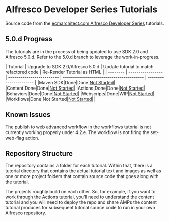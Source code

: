 Alfresco Developer Series Tutorials
===================================

Source code from the [ecmarchitect.com Alfresco Developer Series](http://ecmarchitect.com/alfresco-developer-series) tutorials.

5.0.d Progress
--------------

The tutorials are in the process of being updated to use SDK 2.0 and Alfresco 5.0.d. Refer to the 5.0.d branch to leverage the work-in-progress.

| Tutorial | Upgrade to SDK 2.0/Alfresco 5.0.d | Update tutorial to match refactored code | Re-Render Tutorial as HTML |
| -------- | ----------------- | ------------------------- | ---------------------------------------- | ---------------------- |
|Maven SDK|Done|Done|[Not Started](http://ecmarchitect.com/alfresco-developer-series-tutorials/maven-sdk/tutorial/tutorial.html)|
|Content|Done|Done|[Not Started](http://ecmarchitect.com/alfresco-developer-series-tutorials/content/tutorial/tutorial.html)|
|Actions|Done|Done|[Not Started](http://ecmarchitect.com/alfresco-developer-series-tutorials/actions/tutorial/tutorial.html)|
|Behaviors|Done|Done|[Not Started](http://ecmarchitect.com/alfresco-developer-series-tutorials/behaviors/tutorial/tutorial.html)|
|Webscripts|Done|WIP|[Not Started](http://ecmarchitect.com/alfresco-developer-series-tutorials/webscripts/tutorial/tutorial.html)|
|Workflows|Done|Not Started|[Not Started](http://ecmarchitect.com/alfresco-developer-series-tutorials/workflow/tutorial/tutorial.html)||

Known Issues
------------

The publish to web advanced workflow in the workflows tutorial is not currently working properly under 4.2.e. The workflow is not firing the set-web-flag action.

Repository Structure
--------------------

The repository contains a folder for each tutorial. Within that, there is a tutorial directory that contains the actual tutorial text and images as well as one or more project folders that contain source code that goes along with the tutorial.

The projects roughly build on each other. So, for example, if you want to work through the Actions tutorial, you'll need to understand the content tutorial and you will need to deploy the repo and share AMPs the content tutorial produces for subsequent tutorial source code to run in your own Alfresco repository.
